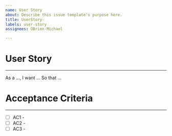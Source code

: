 ```yaml
---
name: User Story
about: Describe this issue template's purpose here.
title: UserStory-
labels: user-story
assignees: OBrien-Michael

---
```


# User Story
---
As a …,
I want … 
So that …

# Acceptance Criteria
---
- [ ] AC1 -
- [ ] AC2 -
- [ ] AC3 -
